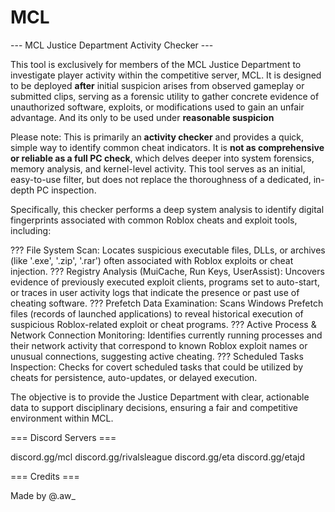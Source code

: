 # MCL


--- MCL Justice Department Activity Checker ---

This tool is exclusively for members of the MCL Justice Department to investigate
player activity within the competitive server, MCL. It is designed to be
deployed **after** initial suspicion arises from observed gameplay or submitted clips,
serving as a forensic utility to gather concrete evidence of unauthorized software,
exploits, or modifications used to gain an unfair advantage. And its only to be used under **reasonable suspicion**


Please note: This is primarily an **activity checker** and provides a quick, simple
way to identify common cheat indicators. It is **not as comprehensive or reliable
as a full PC check**, which delves deeper into system forensics, memory analysis,
and kernel-level activity. This tool serves as an initial, easy-to-use filter,
but does not replace the thoroughness of a dedicated, in-depth PC inspection.


Specifically, this checker performs a deep system analysis to identify digital
fingerprints associated with common Roblox cheats and exploit tools, including:

  ??? File System Scan: Locates suspicious executable files, DLLs, or archives (like '.exe', '.zip', '.rar')
    often associated with Roblox exploits or cheat injection.
  ??? Registry Analysis (MuiCache, Run Keys, UserAssist): Uncovers evidence of previously executed exploit clients,
    programs set to auto-start, or traces in user activity logs that indicate
    the presence or past use of cheating software.
  ??? Prefetch Data Examination: Scans Windows Prefetch files (records of launched applications) to reveal
    historical execution of suspicious Roblox-related exploit or cheat programs.
  ??? Active Process & Network Connection Monitoring: Identifies currently running processes and their network activity that
    correspond to known Roblox exploit names or unusual connections, suggesting
    active cheating.
  ??? Scheduled Tasks Inspection: Checks for covert scheduled tasks that could be utilized by cheats for
    persistence, auto-updates, or delayed execution.


The objective is to provide the Justice Department with clear, actionable data to
support disciplinary decisions, ensuring a fair and competitive environment within MCL.

=== Discord Servers ===

discord.gg/mcl
discord.gg/rivalsleague
discord.gg/eta
discord.gg/etajd


=== Credits ===

Made by @.aw_
